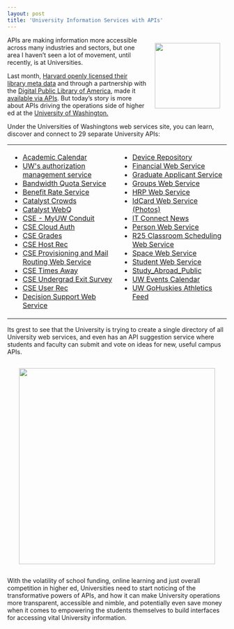 ```yaml
---
layout: post
title: 'University Information Services with APIs'
---
```

<p><img style="padding: 15px;" src="http://kinlane-productions.s3.amazonaws.com/api-evangelist/universities/UW_W-Logo_RGB.gif" alt="" width="150" align="right" /></p>
<p>APIs are making information more accessible across many industries and sectors, but one area I haven&rsquo;t seen a lot of movement, until recently, is at Universities.</p>
<p>Last month, <a href="http://blogs.law.harvard.edu/pamphlet/2012/04/27/the-new-harvard-library-open-metadata-policy/">Harvard openly licensed their library meta data</a> and through a partnership with the <a title="Digital Public Library of America" href="http://cyber.law.harvard.edu/research/dpla">Digital Public Library of America</a>, made it <a href="http://openmetadata.lib.harvard.edu/content/digital-access-scholarship-harvard-dash-dataset">available via APIs</a>.  But today&rsquo;s story is more about APIs driving the operations side of higher ed at the <a title="University of Washington" href="http://webservices.washington.edu/">University of Washington.</a></p>
<p>Under the Universities of Washingtons web services site, you can learn, discover and connect to 29 separate University APIs:</p>
<table cellpadding="5" width="90%" align="center">
<tbody>
<tr>
<td valign="top">
<ul class="mainlist">
<li><a href="http://webservices.washington.edu/acalendar/">Academic Calendar</a></li>
<li><a href="http://webservices.washington.edu/astra/">UW's authorization management service</a></li>
<li><a href="http://webservices.washington.edu/BQS/">Bandwidth Quota Service</a></li>
<li><a href="http://webservices.washington.edu/Benefit/">Benefit Rate Service</a></li>
<li><a href="http://webservices.washington.edu/catalyst-crowds/">Catalyst Crowds</a></li>
<li><a href="http://webservices.washington.edu/catalyst-webq/">Catalyst WebQ</a></li>
<li><a href="http://webservices.washington.edu/cse_my_uw/">CSE - MyUW Conduit</a></li>
<li><a href="http://webservices.washington.edu/cse_cloud_auth/">CSE Cloud Auth</a></li>
<li><a href="http://webservices.washington.edu/cse_grades/">CSE Grades</a></li>
<li><a href="http://webservices.washington.edu/cse_host_rec/">CSE Host Rec</a></li>
<li><a href="http://webservices.washington.edu/clowed/">CSE Provisioning and Mail Routing Web Service</a></li>
<li><a href="http://webservices.washington.edu/cse_times_away/">CSE Times Away</a></li>
<li><a href="http://webservices.washington.edu/cse_undergrad_exit/">CSE Undergrad Exit Survey</a></li>
<li><a href="http://webservices.washington.edu/cse_user_rec/">CSE User Rec</a></li>
<li><a href="http://webservices.washington.edu/DSWS/">Decision Support Web Service</a></li>
</ul>
</td>
<td width="50%" valign="top">
<ul class="mainlist">
<li><a href="http://webservices.washington.edu/DevRepo/">Device Repository</a></li>
<li><a href="http://webservices.washington.edu/FWS/">Financial Web Service</a></li>
<li><a href="http://webservices.washington.edu/grad_appl/">Graduate Applicant Service</a></li>
<li><a href="http://webservices.washington.edu/groups/">Groups Web Service</a></li>
<li><a href="http://webservices.washington.edu/hrpws/">HRP Web Service</a></li>
<li><a href="http://webservices.washington.edu/IdCardWS/">IdCard Web Service (Photos)</a></li>
<li><a href="http://webservices.washington.edu/ITCN/">IT Connect News</a></li>
<li><a href="http://webservices.washington.edu/PWS/">Person Web Service</a></li>
<li><a href="http://webservices.washington.edu/R25WS/">R25 Classroom Scheduling Web Service</a></li>
<li><a href="http://webservices.washington.edu/SpaceWS/">Space Web Service</a></li>
<li><a href="http://webservices.washington.edu/sws/">Student Web Service</a></li>
<li><a href="http://webservices.washington.edu/Study_Abroad/">Study_Abroad_Public</a></li>
<li><a href="http://webservices.washington.edu/uweventscal/">UW Events Calendar</a></li>
<li><a href="http://webservices.washington.edu/gohuskyfeed/">UW GoHuskies Athletics Feed</a></li>
</ul>
</td>
</tr>
</tbody>
</table>
<p>Its grest to see that the University is trying to create a single directory of all University web services, and even has an API suggestion service where students and faculty can submit and vote on ideas for new, useful campus APIs.</p>
<p><a title="University of Washington" href="http://webservices.washington.edu/"><img style="padding: 15px; display: block; margin-left: auto; margin-right: auto;" src="http://kinlane-productions.s3.amazonaws.com/api-evangelist/universities/UW-Web-Service-Registry.png" alt="" width="450" /></a></p>
<p>With the volatility of school funding, online learning and just overall competition in higher ed, Universities need to start noticing of the transformative powers of APIs, and how it can make University operations more transparent, accessible and nimble, and potentially even save money when it comes to empowering the students themselves to build interfaces for accessing vital University information.</p>
